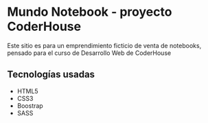 <h1>Mundo Notebook - proyecto CoderHouse</h1>
<p>Este sitio es para un emprendimiento ficticio de venta de notebooks, pensado para el curso de Desarrollo Web de CoderHouse </p> 

<h2>Tecnologías usadas</h2>
<ul>
<li>HTML5</li>
<li>CSS3</li>
<li>Boostrap</li>
<li>SASS</li>
</ul>